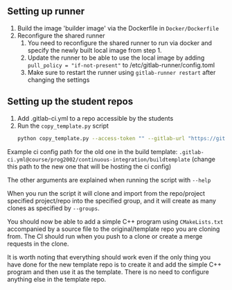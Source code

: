 ## Setting up runner
1. Build the image 'builder image' via the Dockerfile in `Docker/Dockerfile`
2. Reconfigure the shared runner
    1. You need to reconfigure the shared runner to run via docker and specify the newly built local image from step 1.
	2. Update the runner to be able to use the local image by adding `pull_policy = "if-not-present"` to /etc/gitlab-runner/config.toml
    3. Make sure to restart the runner using `gitlab-runner restart` after changing the settings
## Setting up the student repos
1. Add .gitlab-ci.yml to a repo accessible by the students
2. Run the `copy_template.py` script
    ``` bash
    python copy_template.py --access-token "" --gitlab-url "https://git.gvk.idi.ntnu.no" --ci-config-path ".gitlab-ci.yml@path-to-repo" --project-id 5 --target-group-id 20 --groups 3
    ```

Example ci config path for the old one in the build template: `.gitlab-ci.yml@course/prog2002/continuous-integration/buildtemplate` (change this path to the new one that will be hosting the ci config)

The other arguments are explained when running the script with `--help`

When you run the script it will clone and import from the repo/project specified project/repo into the specified group, and it will create as many clones as specified by `--groups`.

You should now be able to add a simple C++ program using `CMakeLists.txt` accompanied by a source file to the original/template repo you are cloning from. The CI should run when you push to a clone or create a merge requests in the clone.

It is worth noting that everything should work even if the only thing you have done for the new template repo is to create it and add the simple C++ program and then use it as the template. There is no need to configure anything else in the template repo.